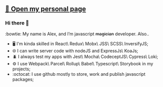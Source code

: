 ## [🚀 Open my personal page ](https://anissoft.github.io/)

### Hi there 👋

:bowtie: My name is Alex, and I’m javascript ~~magician~~ developer. Also..
- :desktop_computer: I'm kinda skilled in React\ Redux\ Mobx\ JSS\ SCSS\ InversifyJS;
- :globe_with_meridians: I can write server code with nodeJS and ExpressJs\ KoaJs;
- :beetle: I always test my apps with Jest\ Mocha\ CodeceptJS\ Cypress\ Loki;
- :gear: I use Webpack\ Parcel\ Rollup\ Babel\ Typescript\ Storybook in my projects;
- :octocat: I use github mostly to store, work and publish javascript packages;

